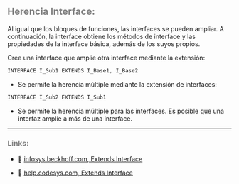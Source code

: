 ## <span style="color:grey">Herencia Interface:</span>

Al igual que los bloques de funciones, las interfaces se pueden ampliar. A continuación, la interface obtiene los métodos de interface y las propiedades de la interface básica, además de los suyos propios.

Cree una interface que amplíe otra interface mediante la extensión:

```javascript
INTERFACE I_Sub1 EXTENDS I_Base1, I_Base2
```


- Se permite la herencia múltiple mediante la extensión de interfaces:

```javascript
INTERFACE I_Sub2 EXTENDS I_Sub1
```

- Se permite la herencia múltiple para las interfaces. Es posible que una interfaz amplíe a más de una interface.

***
### <span style="color:grey">Links:</span>

- 🔗 [infosys.beckhoff.com, Extends Interface](https://infosys.beckhoff.com/content/1033/tc3_plc_intro/2527343499.html?id=365591094627259992)

- 🔗 [help.codesys.com, Extends Interface](https://help.codesys.com/api-content/2/codesys/3.5.13.0/en/_cds_extending_interface/)
